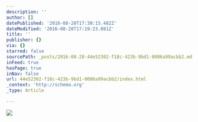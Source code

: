 ```yaml
---
description: ''
author: []
datePublished: '2016-08-28T17:30:15.482Z'
dateModified: '2016-08-28T17:19:23.081Z'
title: ''
publisher: {}
via: {}
starred: false
sourcePath: _posts/2016-08-28-44e52302-f18c-423b-9bd1-0086a99acbb2.md
inFeed: true
hasPage: true
inNav: false
url: 44e52302-f18c-423b-9bd1-0086a99acbb2/index.html
_context: 'http://schema.org'
_type: Article

---
```

![](https://the-grid-user-content.s3-us-west-2.amazonaws.com/f0af89f3-322b-4aa0-ae25-5ad5c4d3b65f.jpg)